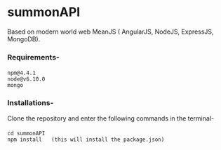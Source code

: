# summonAPI #
Based on modern world web MeanJS ( AngularJS, NodeJS, ExpressJS, MongoDB).
 
### Requirements- 
#### 
    npm@4.4.1
    node@v6.10.0
    mongo 
### Installations-
Clone the repository and enter the following commands in the terminal- 
####    
    cd summonAPI
    npm install   (this will install the package.json)

 
